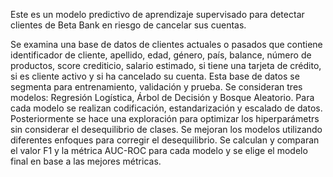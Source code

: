 Este es un modelo predictivo de aprendizaje supervisado para detectar clientes de Beta Bank en riesgo de cancelar sus cuentas.

Se examina una base de datos de clientes actuales o pasados que contiene identificador de cliente, apellido, edad, género, país, balance, número de productos, 
score crediticio, salario estimado, si tiene una tarjeta de crédito, si es cliente activo y si ha cancelado su cuenta. 
Esta base de datos se segmenta para entrenamiento, validación y prueba. 
Se consideran tres modelos: Regresión Logística, Árbol de Decisión y Bosque Aleatorio. 
Para cada modelo se realizan codificación, estandarización y escalado de datos. 
Posteriormente se hace una exploración para optimizar los hiperparámetrs sin considerar el desequilibrio de clases. 
Se mejoran los modelos utilizando diferentes enfoques para corregir el desequilibrio. 
Se calculan y comparan el valor F1 y la métrica AUC-ROC para cada modelo y se elige el modelo final en base a las mejores métricas.
